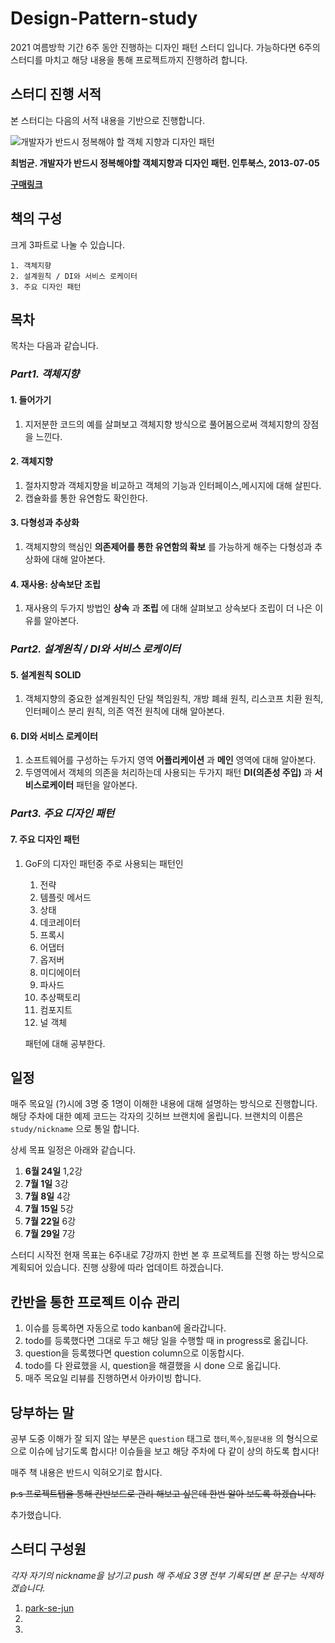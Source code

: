 # Design-Pattern-study

2021 여름방학 기간 6주 동안 진행하는 디자인 패턴 스터디 입니다. 가능하다면 6주의 스터디를 마치고 해당 내용을 통해 프로젝트까지 진행하려 합니다.

## 스터디 진행 서적

본 스터디는 다음의 서적 내용을 기반으로 진행합니다.

![개발자가 반드시 정복해야 할 객체 지향과 디자인 패턴](https://image.aladin.co.kr/product/2830/15/cover500/8969090010_1.jpg)

**최범균. 개발자가 반드시 정복해야할 객체지향과 디자인 패턴. 인투북스, 2013-07-05**

**[구매링크](https://www.aladin.co.kr/shop/wproduct.aspx?ItemId=28301535)**

## 책의 구성


크게 3파트로 나눌 수 있습니다.

    1. 객체지향
    2. 설계원칙 / DI와 서비스 로케이터
    3. 주요 디자인 패턴
## 목차


목차는 다음과 같습니다.

### *Part1. 객체지향*

#### 1. 들어가기  
1. 지저분한 코드의 예를 살펴보고 객체지향 방식으로 풀어봄으로써 객체지향의 장점을 느낀다.

#### 2. 객체지향 
1. 절차지향과 객체지향을 비교하고 객체의 기능과 인터페이스,메시지에 대해 살핀다.
2. 캡슐화를 통한 유연함도 확인한다.

#### 3. 다형성과 추상화  
1. 객체지향의 핵심인 **의존제어를 통한 유연함의 확보** 를 가능하게 해주는 다형성과 추상화에 대해 알아본다.

#### 4. 재사용: 상속보단 조립
1. 재사용의 두가지 방법인 **상속** 과 **조립** 에 대해 살펴보고 상속보다 조립이 더 나은 이유를 알아본다.
    
### *Part2. 설계원칙 / DI와 서비스 로케이터*

#### 5. 설계원칙 SOLID
1. 객체지향의 중요한 설계원칙인 단일 책임원칙, 개방 폐쇄 원칙, 리스코프 치환 원칙, 인터페이스 분리 원칙, 의존 역전 원칙에 대해 알아본다.

#### 6. DI와 서비스 로케이터
1. 소프트웨어를 구성하는 두가지 영역 **어플리케이션** 과 **메인** 영역에 대해 알아본다.
2. 두영역에서 객체의 의존을 처리하는데 사용되는 두가지 패턴 **DI(의존성 주입)** 과 **서비스로케이터** 패턴을 알아본다.

### *Part3. 주요 디자인 패턴*

#### 7. 주요 디자인 패턴 
1. GoF의 디자인 패턴중 주로 사용되는 패턴인 
    
    1. 전략
    2. 템플릿 메서드
    3. 상태
    4. 데코레이터
    5. 프록시
    6. 어댑터
    7. 옵저버
    8. 미디에이터
    9. 파사드
    10. 추상팩토리
    11. 컴포지트
    12. 널 객체
    
    패턴에 대해 공부한다.

## 일정

매주 목요일 (?)시에 3명 중 1명이 이해한 내용에 대해 설명하는 방식으로 진행합니다.
해당 주차에 대한 예제 코드는 각자의 깃허브 브랜치에 올립니다. 브랜치의 이름은 `study/nickname` 으로 통일 합니다.

상세 목표 일정은 아래와 같습니다.

1. **6월 24일** 1,2강 
1. **7월 1일** 3강
1. **7월 8일** 4강
1. **7월 15일** 5강
1. **7월 22일** 6강
1. **7월 29일** 7강

스터디 시작전 현재 목표는 6주내로 7강까지 한번 본 후 프로젝트를 진행 하는 방식으로 계획되어 있습니다. 진행 상황에 따라 업데이트 하겠습니다.

## 칸반을 통한 프로젝트 이슈 관리
1. 이슈를 등록하면 자동으로 todo kanban에 올라갑니다. 
2. todo를 등록했다면 그대로 두고 해당 일을 수행할 때 in progress로 옮깁니다.
3. question을 등록했다면 question column으로 이동합시다.
4. todo를 다 완료했을 시, question을 해결했을 시 done 으로 옮깁니다.
5. 매주 목요일 리뷰를 진행하면서 아카이빙 합니다.

## 당부하는 말
 
공부 도중 이해가 잘 되지 않는 부분은 `question` 태그로 `챕터`,`쪽수`,`질문내용` 의 형식으로 으로 이슈에 남기도록 합시다! 이슈들을 보고 해당 주차에 다 같이 상의 하도록 합시다!

매주 책 내용은 반드시 익혀오기로 합시다. 

~~p.s 프로젝트탭을 통해 칸반보드로 관리 해보고 싶은데 한번 알아 보도록 하겠습니다.~~

추가했습니다.


## 스터디 구성원 

*각자 자기의 nickname을 남기고 push 해 주세요 3명 전부 기록되면 본 문구는 삭제하겠습니다.*
1. [park-se-jun](https://github.com/park-se-jun)
1. 
1. 
